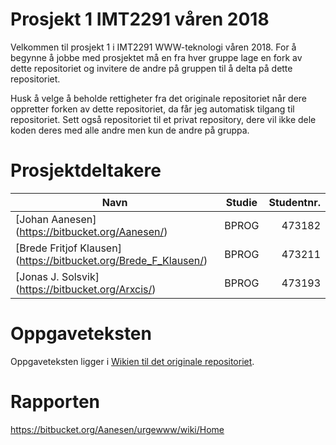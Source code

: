 # Prosjekt 1 IMT2291 våren 2018 #
Velkommen til prosjekt 1 i IMT2291 WWW-teknologi våren 2018. For å begynne å jobbe med prosjektet må en fra hver gruppe lage en fork av dette repositoriet og invitere de andre på gruppen til å delta på dette repositoriet.

Husk å velge å beholde rettigheter fra det originale repositoriet når dere oppretter forken av dette repositoriet, da får jeg automatisk tilgang til repositoriet. Sett også repositoriet til et privat repository, dere vil ikke dele koden deres med alle andre men kun de andre på gruppa.

# Prosjektdeltakere #
| Navn                | Studie | Studentnr. |
| --------------------|:------:|-----------:|
| [Johan Aanesen] (https://bitbucket.org/Aanesen/)        | BPROG | 473182 |
| [Brede Fritjof Klausen] (https://bitbucket.org/Brede_F_Klausen/) | BPROG  | 473211 |
| [Jonas J. Solsvik] (https://bitbucket.org/Arxcis/)      | BPROG | 473193 |


# Oppgaveteksten # 
Oppgaveteksten ligger i [Wikien til det originale repositoriet](https://bitbucket.org/okolloen/imt2291-project1-spring2018/wiki/).

# Rapporten #
https://bitbucket.org/Aanesen/urgewww/wiki/Home
